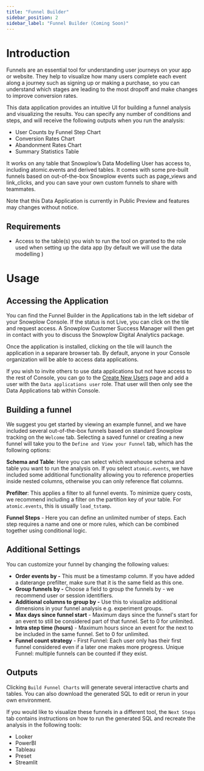 ```yaml
---
title: "Funnel Builder"
sidebar_position: 2
sidebar_label: "Funnel Builder (Coming Soon)"
---
```


# Introduction

Funnels are an essential tool for understanding user journeys on your app or website. They help to visualize how many users complete each event along a journey such as signing up or making a purchase, so you can understand which stages are leading to the most dropoff and make changes to improve conversion rates. 

This data application provides an intuitive UI for building a funnel analysis and visualizing the results. You can specify any number of conditions and steps, and will receive the following outputs when you run the analysis: 
- User Counts by Funnel Step Chart
- Conversion Rates Chart
- Abandonment Rates Chart
- Summary Statistics Table

 It works on any table that Snowplow’s Data Modelling User has access to, including atomic.events and derived tables. It comes with some pre-built funnels based on out-of-the-box Snowplow events such as page_views and link_clicks, and you can save your own custom funnels to share with teammates. 

Note that this Data Application is currently in Public Preview and features may changes without notice. 


## Requirements

- Access to the table(s) you wish to run the tool on granted to the role used when setting up the data app (by default we will use the data modelling )

# Usage


## Accessing the Application

You can find the Funnel Builder in the Applications tab in the left sidebar of your Snowplow Console. If the status is not Live, you can click on the tile and request access. A Snowplow Customer Success Manager will then get in contact with you to discuss the Snowplow Digital Analytics package. 

Once the application is installed, clicking on the tile will launch the application in a separare browser tab. By default, anyone in your Console organization will be able to access data applications. 

If you wish to invite others to use data applications but not have access to the rest of Console, you can go to the [Create New Users](https://console.snowplowanalytics.com/users/new) page and add a user with the `Data applications user` role. That user will then only see the Data Applications tab within Console. 

## Building a funnel

We suggest you get started by viewing an example funnel, and we have included several out-of-the-box funnels based on standard Snowplow tracking on the `Welcome` tab. Selecting a saved funnel or creating a new funnel will take you to the `Define and View your Funnel` tab, which has the following options: 


**Schema and Table**: Here you can select which warehouse schema and table you want to run the analysis on. If you select `atomic.events`, we have included some additional functionality allowing you to reference properties inside nested columns, otherwise you can only reference flat columns. 

**Prefilter**: This applies a filter to all funnel events. To minimize query costs, we recommend including a filter on the partition key of your table. For `atomic.events`, this is usually `load_tstamp`.  


**Funnel Steps** - Here you can define an unlimited number of steps. Each step requires a name and one or more rules, which can be combined together using conditional logic. 

## Additional Settings

You can customize your funnel by changing the following values: 
- **Order events by -** This must be a timestamp column. If you have added a daterange prefilter, make sure that it is the same field as this one. 
- **Group funnels by -** Choose a field to group the funnels by - we recommend user or session identifiers. 
- **Additional columns to group by -** Use this to visualize additional dimensions in your funnel analysis e.g. experiment groups. 
- **Max days since funnel start** - Maximum days since the funnel's start for an event to still be considered part of that funnel. Set to 0 for unlimited.
- **Intra step time (hours)** - Maximum hours since an event for the next to be included in the same funnel. Set to 0 for unlimited.
- **Funnel count strategy** - First Funnel: Each user only has their first funnel considered even if a later one makes more progress. Unique Funnel: multiple funnels can be counted if they exist.


## Outputs
Clicking `Build Funnel Charts` will generate several interactive charts and tables. You can also download the generated SQL to edit or rerun in your own environment. 

If you would like to visualize these funnels in a different tool, the `Next Steps` tab contains instructions on how to run the generated SQL and recreate the analysis in the following tools: 
- Looker
- PowerBI
- Tableau
- Preset
- Streamlit



